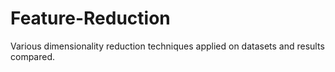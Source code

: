 # Feature-Reduction
Various dimensionality reduction techniques applied on datasets and results compared.
